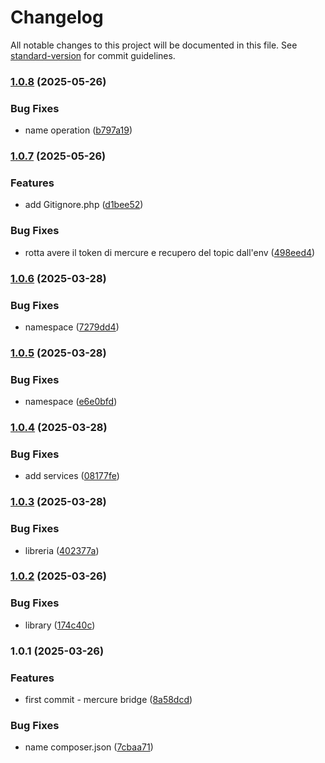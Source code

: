 # Changelog

All notable changes to this project will be documented in this file. See [standard-version](https://github.com/conventional-changelog/standard-version) for commit guidelines.

### [1.0.8](https://github.com/K3Progetti/mercure-bridge-bundle/compare/v1.0.7...v1.0.8) (2025-05-26)


### Bug Fixes

* name operation ([b797a19](https://github.com/K3Progetti/mercure-bridge-bundle/commit/b797a1919a0196632b6a3fe550f958c6f25926f2))

### [1.0.7](https://github.com/K3Progetti/mercure-bridge-bundle/compare/v1.0.6...v1.0.7) (2025-05-26)


### Features

* add Gitignore.php ([d1bee52](https://github.com/K3Progetti/mercure-bridge-bundle/commit/d1bee52ca4cdfd3b7a8741debe099ddeac7d5457))


### Bug Fixes

* rotta avere il token di mercure e recupero del topic dall'env ([498eed4](https://github.com/K3Progetti/mercure-bridge-bundle/commit/498eed4bb8c18d7ac79c786abb4fb2eccb77e359))

### [1.0.6](https://github.com/K3Progetti/mercure-bridge-bundle/compare/v1.0.5...v1.0.6) (2025-03-28)


### Bug Fixes

* namespace ([7279dd4](https://github.com/K3Progetti/mercure-bridge-bundle/commit/7279dd4fed5b661e4a072eeae3ef51181227d015))

### [1.0.5](https://github.com/K3Progetti/mercure-bridge-bundle/compare/v1.0.4...v1.0.5) (2025-03-28)


### Bug Fixes

* namespace ([e6e0bfd](https://github.com/K3Progetti/mercure-bridge-bundle/commit/e6e0bfdbe16fa118f8feafa90f4c743f6de63ff0))

### [1.0.4](https://github.com/K3Progetti/mercure-bridge-bundle/compare/v1.0.3...v1.0.4) (2025-03-28)


### Bug Fixes

* add services ([08177fe](https://github.com/K3Progetti/mercure-bridge-bundle/commit/08177fe41dcd0375cf3660f366c72cd7739c6573))

### [1.0.3](https://github.com/K3Progetti/mercure-bridge-bundle/compare/v1.0.2...v1.0.3) (2025-03-28)


### Bug Fixes

* libreria ([402377a](https://github.com/K3Progetti/mercure-bridge-bundle/commit/402377aa927f913d87788cb8155e042c3bf969ff))

### [1.0.2](https://github.com/K3Progetti/mercure-bridge-bundle/compare/v1.0.1...v1.0.2) (2025-03-26)


### Bug Fixes

* library ([174c40c](https://github.com/K3Progetti/mercure-bridge-bundle/commit/174c40c5fe7e609a8e611314b9fabd4376d5e30d))

### 1.0.1 (2025-03-26)


### Features

* first commit - mercure bridge ([8a58dcd](https://github.com/K3Progetti/mercure-bridge-bundle/commit/8a58dcd478841f0c3c40e69651adf6748cf777a0))


### Bug Fixes

* name composer.json ([7cbaa71](https://github.com/K3Progetti/mercure-bridge-bundle/commit/7cbaa71d2ea9b8850806003dac75e31e66fad32d))
